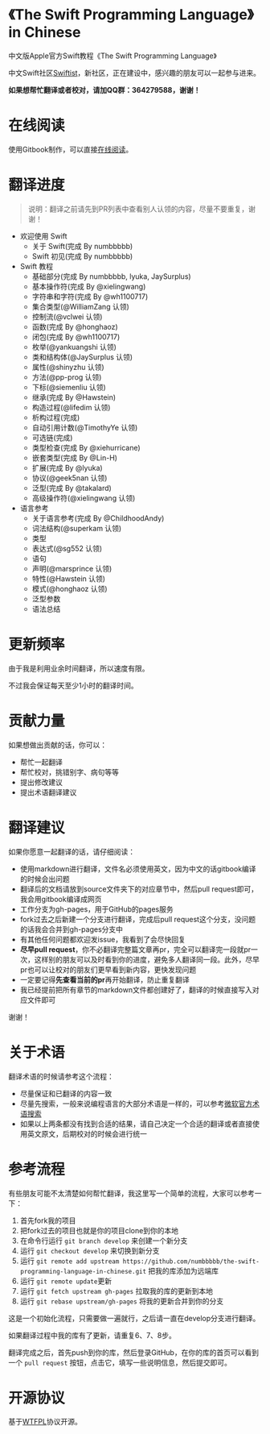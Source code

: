 《The Swift Programming Language》in Chinese
=============================================

中文版Apple官方Swift教程《The Swift Programming Language》

中文Swift社区[Swiftist](http://swiftist.org/)，新社区，正在建设中，感兴趣的朋友可以一起参与进来。

**如果想帮忙翻译或者校对，请加QQ群：364279588，谢谢！**

# 在线阅读

使用Gitbook制作，可以直接[在线阅读](http://numbbbbb.github.io/the-swift-programming-language-in-chinese/)。


# 翻译进度

> 说明：翻译之前请先到PR列表中查看别人认领的内容，尽量不要重复，谢谢！

* 欢迎使用 Swift
   * 关于 Swift(完成 By numbbbbb)
   * Swift 初见(完成 By numbbbbb)
* Swift 教程
   * 基础部分(完成 By numbbbbb, lyuka, JaySurplus)
   * 基本操作符(完成 By @xielingwang)
   * 字符串和字符(完成 By @wh1100717)
   * 集合类型(@WilliamZang 认领)
   * 控制流(@vclwei 认领)
   * 函数(完成 By @honghaoz)
   * 闭包(完成 By @wh1100717)
   * 枚举(@yankuangshi 认领)
   * 类和结构体(@JaySurplus 认领)
   * 属性(@shinyzhu 认领)
   * 方法(@pp-prog 认领)
   * 下标(@siemenliu 认领)
   * 继承(完成 By @Hawstein)
   * 构造过程(@lifedim 认领)
   * 析构过程(完成)
   * 自动引用计数(@TimothyYe 认领)
   * 可选链(完成)
   * 类型检查(完成 By @xiehurricane)
   * 嵌套类型(完成 By @Lin-H)
   * 扩展(完成 By @lyuka)
   * 协议(@geek5nan 认领)
   * 泛型(完成 By @takalard)
   * 高级操作符(@xielingwang 认领)
* 语言参考
   * 关于语言参考(完成 By @ChildhoodAndy)
   * 词法结构(@superkam 认领)
   * 类型
   * 表达式(@sg552 认领)
   * 语句
   * 声明(@marsprince 认领)
   * 特性(@Hawstein 认领)
   * 模式(@honghaoz 认领)
   * 泛型参数
   * 语法总结

# 更新频率

由于我是利用业余时间翻译，所以速度有限。

不过我会保证每天至少1小时的翻译时间。


# 贡献力量

如果想做出贡献的话，你可以：

- 帮忙一起翻译
- 帮忙校对，挑错别字、病句等等
- 提出修改建议
- 提出术语翻译建议

# 翻译建议

如果你愿意一起翻译的话，请仔细阅读：

- 使用markdown进行翻译，文件名必须使用英文，因为中文的话gitbook编译的时候会出问题
- 翻译后的文档请放到source文件夹下的对应章节中，然后pull request即可，我会用gitbook编译成网页
- 工作分支为gh-pages，用于GitHub的pages服务
- fork过去之后新建一个分支进行翻译，完成后pull request这个分支，没问题的话我会合并到gh-pages分支中
- 有其他任何问题都欢迎发issue，我看到了会尽快回复
- **尽早pull request**，你不必翻译完整篇文章再pr，完全可以翻译完一段就pr一次，这样别的朋友可以及时看到你的进度，避免多人翻译同一段。此外，尽早pr也可以让校对的朋友们更早看到新内容，更快发现问题
- 一定要记得**先查看当前的pr**再开始翻译，防止重复翻译
- 我已经提前把所有章节的markdown文件都创建好了，翻译的时候直接写入对应文件即可

谢谢！

# 关于术语

翻译术语的时候请参考这个流程：

- 尽量保证和已翻译的内容一致
- 尽量先搜索，一般来说编程语言的大部分术语是一样的，可以参考[微软官方术语搜索](http://www.microsoft.com/Language/zh-cn/Search.aspx)
- 如果以上两条都没有找到合适的结果，请自己决定一个合适的翻译或者直接使用英文原文，后期校对的时候会进行统一

# 参考流程

有些朋友可能不太清楚如何帮忙翻译，我这里写一个简单的流程，大家可以参考一下：

1. 首先fork我的项目
2. 把fork过去的项目也就是你的项目clone到你的本地
3. 在命令行运行 `git branch develop` 来创建一个新分支
4. 运行 `git checkout develop` 来切换到新分支
5. 运行 `git remote add upstream https://github.com/numbbbbb/the-swift-programming-language-in-chinese.git` 把我的库添加为远端库
6. 运行 `git remote update`更新
7. 运行 `git fetch upstream gh-pages` 拉取我的库的更新到本地
8. 运行 `git rebase upstream/gh-pages` 将我的更新合并到你的分支

这是一个初始化流程，只需要做一遍就行，之后请一直在develop分支进行翻译。

如果翻译过程中我的库有了更新，请重复6、7、8步。

翻译完成之后，首先push到你的库，然后登录GitHub，在你的库的首页可以看到一个 `pull request` 按钮，点击它，填写一些说明信息，然后提交即可。


# 开源协议
基于[WTFPL](http://en.wikipedia.org/wiki/WTFPL)协议开源。
